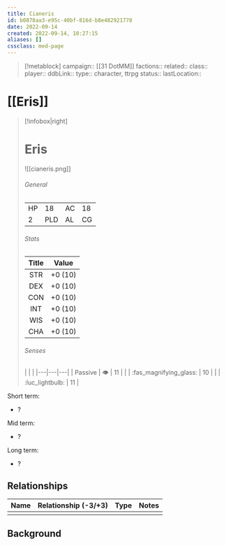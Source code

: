 ```yaml
---
title: Cianeris
id: b0878aa3-e95c-40bf-816d-b8e482921778
date: 2022-09-14
created: 2022-09-14, 10:27:15
aliases: []
cssclass: med-page
---
```


> [!metablock] 
> campaign:: [[31 DotMM]]
> factions:: 
> related:: 
> class:: 
> player:: 
> ddbLink:: 
> type:: character, ttrpg
> status:: 
> lastLocation:: 

# [[Eris]]

> [!infobox|right]
> # Eris
> ![[cianeris.png]]
> ###### General
> |       |       |     |      |
> | --- | --- | --- | --- |
> | HP | 18 | AC | 18 |
> | 2 | PLD |  AL | CG | 
> ###### Stats
> | Title | Value |
> | :----: | :----: |
> | STR |  +0 (10) |
> | DEX |  +0 (10) |
> | CON | +0 (10) |
> | INT | +0 (10) |
> | WIS | +0 (10) |
> | CHA | +0 (10) 
> ###### Senses
> | | |
> |---|---|---|
> | Passive | 👁️ | 11 |
> |             |   :fas_magnifying_glass:   | 10 |
> |            | :luc_lightbulb: | 11 |

Short term:
 - ?

Mid term:
- ?

Long term:
- ?

## Relationships

| Name    | Relationship (-3/+3) | Type | Notes  |
| ------- | :------------------: | ---- | ------ |
|         |                      |      |        |  

## Background